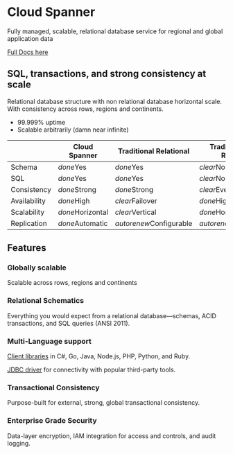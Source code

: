# Cloud Spanner
Fully managed, scalable, relational database service for regional and global application data

[Full Docs here](https://cloud.google.com/spanner/)

## SQL, transactions, and strong consistency at scale

Relational database structure with non relational database horizontal scale. With consistency across rows, regions and continents.
* 99.999% uptime 
* Scalable arbitrarily (damn near infinite)


<table id="table-spanner">
    <thead>
        <tr>
        <th></th>
        <th>Cloud Spanner</th>
        <th>Traditional Relational</th>
        <th>Traditional Non-Relational</th>
        </tr>
    </thead>
    <tbody>
        <tr>
        <td>Schema</td>
        <td><i class="material-icons nocontent md-green notranslate">done</i>Yes</td>
        <td><i class="material-icons nocontent md-green notranslate">done</i>Yes</td>
        <td><i class="material-icons nocontent md-red notranslate">clear</i>No</td>
        </tr>
        <tr>
        <td>SQL</td>
        <td><i class="material-icons nocontent md-green notranslate">done</i>Yes</td>
        <td><i class="material-icons nocontent md-green notranslate">done</i>Yes</td>
        <td><i class="material-icons nocontent md-red notranslate">clear</i>No</td>
        </tr>
        <tr>
        <td>Consistency</td>
        <td><i class="material-icons nocontent md-green notranslate">done</i>Strong</td>
        <td><i class="material-icons nocontent md-green notranslate">done</i>Strong</td>
        <td><i class="material-icons nocontent md-red notranslate">clear</i>Eventual</td>
        </tr>
        <tr>
        <td>Availability</td>
        <td><i class="material-icons nocontent md-green notranslate">done</i>High</td>
        <td><i class="material-icons nocontent md-red notranslate">clear</i>Failover</td>
        <td><i class="material-icons nocontent md-green notranslate">done</i>High</td>
        </tr>
        <tr>
        <td>Scalability</td>
        <td><i class="material-icons nocontent md-green notranslate">done</i>Horizontal</td>
        <td><i class="material-icons nocontent md-red notranslate">clear</i>Vertical</td>
        <td><i class="material-icons nocontent md-green notranslate">done</i>Horizontal</td>
        </tr>
        <tr>
        <td>Replication</td>
        <td><i class="material-icons nocontent md-green notranslate">done</i>Automatic</td>
        <td><i class="material-icons nocontent md-yellow notranslate">autorenew</i>Configurable</td>
        <td><i class="material-icons nocontent md-yellow notranslate">autorenew</i>Configurable</td>
        </tr>
    </tbody>
    </table>

## Features
### Globally scalable
Scalable across rows, regions and continents 

### Relational Schematics 
Everything you would expect from a relational database—schemas, ACID transactions, and SQL queries (ANSI 2011).

### Multi-Language support
[Client libraries](https://cloud.google.com/spanner/docs/reference/libraries/) in C#, Go, Java, Node.js, PHP, Python, and Ruby. 

[JDBC driver](https://cloud.google.com/spanner/docs/partners/drivers) for connectivity with popular third-party tools.

### Transactional Consistency
Purpose-built for external, strong, global transactional consistency.

### Enterprise Grade Security
Data-layer encryption, IAM integration for access and controls, and audit logging.
